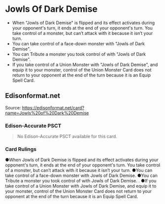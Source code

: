 # Jowls Of Dark Demise

*   When "Jowls of Dark Demise" is flipped and its effect activates during your opponent's turn, it ends at the end of your opponent's turn. You take control of a monster, but can’t attack with it because it isn’t your turn.
*   You can take control of a face-down monster with "Jowls of Dark Demise".
*   You can Tribute a monster you took control of with "Jowls of Dark Demise".
*   If you take control of a Union Monster with "Jowls of Dark Demise", and equip it to your monster, control of the Union Monster Card does not return to your opponent at the end of the turn because it is an Equip Spell Card.

## Edisonformat.net

Source: https://edisonformat.net/card?name=Jowls%20of%20Dark%20Demise

### Edison-Accurate PSCT

> No Edison-Accurate PSCT available for this card.

### Card Rulings

●When Jowls of Dark Demise is flipped and its effect activates during your opponent's turn, it ends at the end of your opponent's turn. You take control of a monster, but can’t attack with it because it isn’t your turn.
●You can take control of a face-down monster with Jowls of Dark Demise.
●You can Tribute a monster you took control of with Jowls of Dark Demise. .
●If you take control of a Union Monster with Jowls of Dark Demise, and equip it to your monster, control of the Union Monster Card does not return to your opponent at the end of the turn because it is an Equip Spell Card.
            